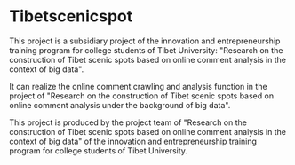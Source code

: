 # Tibetscenicspot
This project is a subsidiary project of the innovation and entrepreneurship training program for college students of Tibet University: "Research on the construction of Tibet scenic spots based on online comment analysis in the context of big data".

It can realize the online comment crawling and analysis function in the project of "Research on the construction of Tibet scenic spots based on online comment analysis under the background of big data".

This project is produced by the project team of "Research on the construction of Tibet scenic spots based on online comment analysis in the context of big data" of the innovation and entrepreneurship training program for college students of Tibet University.

